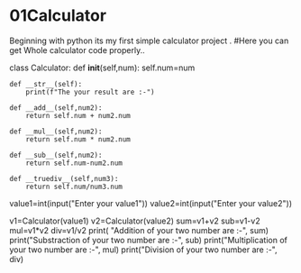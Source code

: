# 01Calculator
Beginning with python its my first simple calculator project .
#Here you can get Whole calculator code properly..

class Calculator:
    def __init__(self,num):
        self.num=num

    def __str__(self):
        print(f"The your result are :-")

    def __add__(self,num2):
        return self.num + num2.num
    
    def __mul__(self,num2):
        return self.num * num2.num
    
    def __sub__(self,num2):
        return self.num-num2.num

    def __truediv__(self,num3):
        return self.num/num3.num
value1=int(input("Enter your value1"))
value2=int(input("Enter your value2"))



v1=Calculator(value1)
v2=Calculator(value2)
sum=v1+v2
sub=v1-v2
mul=v1*v2
div=v1/v2
print( "Addition of your two number are :-", sum)
print("Substraction of your two number are :-", sub)
print("Multiplication of your two number are :-", mul)
print("Division of your two number are :-", div)
